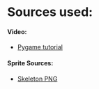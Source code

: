# Sources used:
#### Video:
* [Pygame tutorial](https://www.youtube.com/watch?v=jO6qQDNa2UY&t=475s)
#### Sprite Sources:
* [Skeleton PNG](https://www.deviantart.com/pixelknyght/art/Pixel-Skeleton-76642660) 
 
